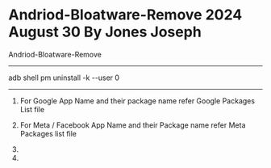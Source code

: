 # Andriod-Bloatware-Remove 2024 August 30 By Jones Joseph
Andriod-Bloatware-Remove
*******************************************************
adb shell
pm uninstall -k --user 0 
*******************************************************

1. For Google App  Name and their package name refer Google Packages List file

2. For Meta / Facebook App Name and their Package name refer Meta Packages list file

3. 
4. 

